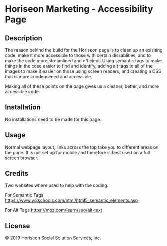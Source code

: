 # Horiseon Marketing - Accessibility Page

## Description

The reason behind the build for the Horiseon page is to clean up an exisiting code, make it more accessible to those with certain dissablities, and to make the code more streamlined and efficient. Using semantic tags to make things in the cose easier to find and identify, adding alt tags to all of the images to make it easier on those using screen readers, and creating a CSS that is more condensened and accessible.

Making all of these points on the page gives us a cleaner, better, and more accessible code.

## Installation

No installations need to be made for this page.

## Usage

Normal webpage layout, links across the top take you to different areas on the page. It is not set up for mobile and therefore is best used on a full screen browser.

## Credits

Two websites where used to help with the coding.

For Semantic Tags https://www.w3schools.com/html/html5_semantic_elements.asp

For Alt Tags https://moz.com/learn/seo/alt-text

## License

&copy; 2019 Horiseon Social Solution Services, Inc.



